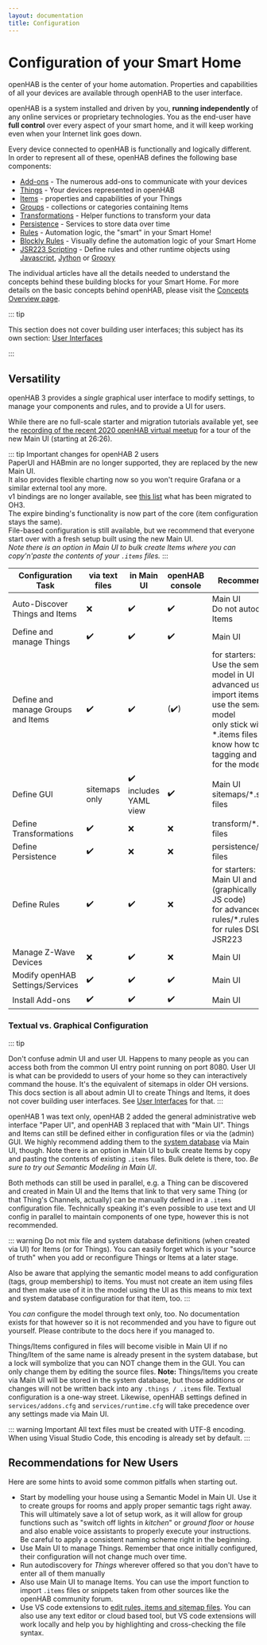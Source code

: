 ```yaml
---
layout: documentation
title: Configuration
---
```


# Configuration of your Smart Home

openHAB is the center of your home automation.
Properties and capabilities of all your devices are available through openHAB to the user interface.

openHAB is a system installed and driven by you, **running independently** of any online services or proprietary technologies.
You as the end-user have **full control** over every aspect of your smart home, and it will keep working even when your Internet link goes down.

Every device connected to openHAB is functionally and logically different.
In order to represent all of these, openHAB defines the following base components:

- [Add-ons](addons.html) - The numerous add-ons to communicate with your devices
- [Things](things.html) - Your devices represented in openHAB
- [Items](items.html) - properties and capabilities of your Things
- [Groups](items.html#groups) - collections or categories containing Items
- [Transformations](transformations.html) - Helper functions to transform your data
- [Persistence](persistence.html) - Services to store data over time
- [Rules](rules-dsl.html) - Automation logic, the "smart" in your Smart Home!
- [Blockly Rules](blockly/) - Visually define the automation logic of your Smart Home
- [JSR223 Scripting](jsr223.html) - Define rules and other runtime objects using [Javascript](https://openjdk.java.net/projects/nashorn/), [Jython](https://www.jython.org) or [Groovy](https://www.groovy-lang.org/)

The individual articles have all the details needed to understand the concepts behind these building blocks for your Smart Home.
For more details on the basic concepts behind openHAB, please visit the [Concepts Overview page](/docs/concepts/index.html).

::: tip

This section does not cover building user interfaces; this subject has its own section: [User Interfaces](/docs/ui/)

:::

## Versatility

openHAB 3 provides a _single_ graphical user interface to modify settings, to manage your components and rules, and to provide a UI for users.

While there are no full-scale starter and migration tutorials available yet, see the [recording of the recent 2020 openHAB virtual meetup](https://youtu.be/pwZ8AOwRDEk?t=1586) for a tour of the new Main UI (starting at 26:26).

::: tip Important changes for openHAB 2 users<br>
PaperUI and HABmin are no longer supported, they are replaced by the new Main UI.<br>
It also provides flexible charting now so you won't require Grafana or a similar external tool any more.<br>
v1 bindings are no longer available, see [this list](https://github.com/openhab/openhab-addons/issues/6179#migrated) what has been migrated to OH3.<br>
The expire binding's functionality is now part of the core (item configuration stays the same).<br>
File-based configuration is still available, but we recommend that everyone start over with a fresh setup built using the new Main UI.<br>
_Note there is an option in Main UI to bulk create Items where you can copy'n'paste the contents of your `.items` files._
:::

<table class="centered highlight">
  <thead>
    <tr>
      <th data-field="task">Configuration Task</th>
      <th data-field="files">via text files</th>
      <th data-field="mainui">in Main UI</th>
      <th data-field="karaf">openHAB console</th>
      <th data-field="recommendation">Recommendation</th>
    </tr>
  </thead>

  <tbody>
    <tr>
      <td>Auto-Discover Things and Items</td>
      <td>❌</td>
      <td>✔️</td>
      <td>✔️</td>
      <td>Main UI<br/>Do not autocreate Items</td>
    </tr>
    <tr>
      <td>Define and manage Things</td>
      <td>✔️</td>
      <td>✔️</td>
      <td>✔️</td>
      <td>Main UI</td>
    </tr>
    <tr>
      <td>Define and manage Groups and Items</td>
      <td>✔️</td>
      <td>✔️</td>
      <td>(✔️)</td>
      <td>for starters:<br>Use the semantic model in UI<br>advanced users:<br>import items in UI to use the semantic model<br>only stick with *.items files if you know how to handle tagging and groups for the model</td>
    </tr>
    <tr>
      <td>Define GUI</td>
      <td>sitemaps only</td>
      <td>✔️<br>includes YAML view</td>
      <td>✔️</td>
      <td>Main UI<br>sitemaps/*.sitemap files</td>
    </tr>
    <tr>
      <td>Define Transformations</td>
      <td>✔️</td>
      <td>❌</td>
      <td>❌</td>
      <td>transform/*.map*.js files</td>
    </tr>
    <tr>
      <td>Define Persistence</td>
      <td>✔️</td>
      <td>❌</td>
      <td>❌</td>
      <td>persistence/*.persist files</td>
    </tr>
    <tr>
      <td>Define Rules</td>
      <td>✔️</td>
      <td>✔️</td>
      <td>❌</td>
      <td>for starters:<br>Main UI and Blockly<br>(graphically create JS code)<br>for advanced users:<br>rules/*.rules files<br>for rules DSL and JSR223</td>
    </tr>
    <tr>
      <td>Manage Z-Wave Devices</td>
      <td>❌</td>
      <td>✔️</td>
      <td>❌</td>
      <td>Main UI</td>
    </tr>
    <tr>
      <td>Modify openHAB Settings/Services</td>
      <td>✔️</td>
      <td>✔️</td>
      <td>✔️</td>
      <td>Main UI</td>
    </tr>
    <tr>
      <td>Install Add-ons</td>
      <td>✔️</td>
      <td>✔️</td>
      <td>✔️</td>
      <td>Main UI</td>
    </tr>
  </tbody>
</table>

### Textual vs. Graphical Configuration

::: tip

Don't confuse admin UI and user UI.
Happens to many people as you can access both from the common UI entry point running on port 8080.
User UI is what can be providedd to users of your home so they can interactively command the house.
It's the equivalent of sitemaps in older OH versions.
This docs section is all about admin UI to create Things and Items, it does not cover building user interfaces.
See [User Interfaces](/docs/ui/) for that.
:::

openHAB 1 was text only, openHAB 2 added the general administrative web interface "Paper UI", and openHAB 3 replaced that with "Main UI".
Things and Items can still be defined either in configuration files or via the (admin) GUI.
We highly recommend adding them to the [system database](/docs/administration/jsondb.html) via Main UI, though.
Note there is an option in Main UI to bulk create Items by copy and pasting the contents of existing `.items` files.
Bulk delete is there, too.
_Be sure to try out Semantic Modeling in Main UI_.

Both methods can still be used in parallel, e.g. a Thing can be discovered and created in Main UI and the Items that link to that very same Thing (or that Thing's Channels, actually) can be manually defined in a `.items` configuration file.
Technically speaking it's even possible to use text and UI config in parallel to maintain components of one type, however this is not recommended.

::: warning
Do not mix file and system database definitions (when created via UI) for Items (or for Things).
You can easily forget which is your "source of truth" when you add or reconfigure Things or Items at a later stage.

Also be aware that applying the semantic model means to add configuration (tags, group membership) to items.
You must not create an item using files and then make use of it in the model using the UI as this means to mix
text and system database configuration for that item, too.
:::

You _can_ configure the model through text only, too. No documentation exists for that however so it is not recommended and
you have to figure out yourself. Please contribute to the docs here if you managed to.

Things/Items configured in files will become visible in Main UI if no Thing/Item of the same name is already present in the system database, but a lock will symbolize that you can NOT change them in the GUI. You can only change them by editing the source files.
**Note:** Things/Items you create via Main UI will be stored in the system database, but those additions or changes will not be written back into any `.things / .items` file.
Textual configuration is a one-way street.
Likewise, openHAB settings defined in `services/addons.cfg` and `services/runtime.cfg` will take precedence over any settings made via Main UI.

::: warning Important
All text files must be created with UTF-8 encoding. When using Visual Studio Code, this encoding is already set by default.
:::

## Recommendations for New Users

Here are some hints to avoid some common pitfalls when starting out.

- Start by modelling your house using a Semantic Model in Main UI.
  Use it to create groups for rooms and apply proper semantic tags right away.
  This will ultimately save a lot of setup work, as it will allow for group functions such as "switch off lights in _kitchen_" or _ground floor_ or _house_ and
  also enable voice assistants to properly execute your instructions.
  Be careful to apply a consistent naming scheme right in the beginning.
- Use Main UI to manage Things. Remember that once initially configured, their configuration will not change much over time.
- Run autodiscovery for _Things_ wherever offered so that you don't have to enter all of them manually
- Also use Main UI to manage Items.
  You can use the import function to import `.items` files or snippets taken from other sources like the openHAB community forum.
- Use VS code extensions to [edit rules, items and sitemap files](editors.html).
  You can also use any text editor or cloud based tool, but VS code extensions will work locally and help you by highlighting and cross-checking the file syntax.
